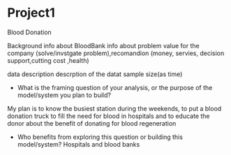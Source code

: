 # Project1
Blood Donation 

Background 
info about BloodBank
info about problem 
value for the company (solve/invstgate problem),recomandion (money, servies, decision support,cutting cost ,health)

data description 
descrption of the datat
sample size(as time)


     

* What is the framing question of your analysis, or the purpose of the model/system you plan to build?  

My plan is to know the busiest station during the weekends, to put a blood donation truck to fill the need for blood in hospitals and to educate the donor about the benefit of donating for blood regeneration


* Who benefits from exploring this question or building this model/system?
Hospitals and blood banks
